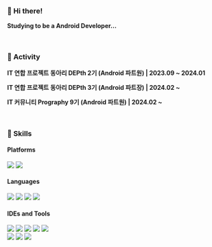 ### 👋  Hi there!

<p><b>Studying to be a Android Developer...</b></p>

<br>

### :star2: Activity
<p><b>IT 연합 프로젝트 동아리 DEPth 2기 (Android 파트원) | 2023.09 ~ 2024.01 </b></p>
<p><b>IT 연합 프로젝트 동아리 DEPth 3기 (Android 파트장) | 2024.02 ~ </b></p>
<p><b>IT 커뮤니티 Prography 9기 (Android 파트원) | 2024.02 ~ </b></p>

<br>

### 💪 Skills
#### Platforms
<p>
  <img src="https://img.shields.io/badge/Android-3DDC84?style=for-the-badge&logo=Android&logoColor=white"/>
  <img src="https://img.shields.io/badge/Flutter-02569B?style=for-the-badge&logo=Flutter&logoColor=white"/>
</p>

#### Languages
<p>
  <img src="https://img.shields.io/badge/Kotlin-7F52FF?style=for-the-badge&logo=Kotlin&logoColor=white"/> 
  <img src="https://img.shields.io/badge/Java-F36633?style=for-the-badge&logo=java&logoColor=white"/>
  <img src="https://img.shields.io/badge/Dart-0175C2?style=for-the-badge&logo=Dart&logoColor=white"/>
  <img src="https://img.shields.io/badge/Python-3776AB?style=for-the-badge&logo=Python&logoColor=white"/>
</p>

#### IDEs and Tools
<p>
  <img src="https://img.shields.io/badge/Notion-000000?style=for-the-badge&logo=Notion&logoColor=white"/>
  <img src="https://img.shields.io/badge/JiraSoftware-0052CC?style=for-the-badge&logo=JiraSoftware&logoColor=white"/>
  <img src="https://img.shields.io/badge/Trello-0052CC?style=for-the-badge&logo=Trello&logoColor=white"/>
  <img src="https://img.shields.io/badge/Figma-F24E1E?style=for-the-badge&logo=Figma&logoColor=white"/>
  <img src="https://img.shields.io/badge/Discord-5865F2?style=for-the-badge&logo=Discord&logoColor=white"/>
  <br>
  <img src="https://img.shields.io/badge/IntelliJ_IDEA-000000?style=for-the-badge&logo=intellij-idea&logoColor=white"/>
  <img src="https://img.shields.io/badge/Visual_Studio_Code-0078D4?style=for-the-badge&logo=visual%20studio%20code&logoColor=white"/>
  <img src="https://img.shields.io/badge/Android_Studio-34A853?style=for-the-badge&logo=AndroidStudio&logoColor=white"/>
</p>

